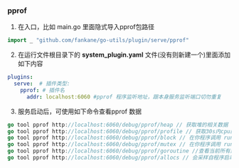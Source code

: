 ### pprof
1. 在入口，比如 main.go 里面隐式导入pprof包路径
```go 
import _ "github.com/fankane/go-utils/plugin/serve/pprof"
```

2. 在运行文件根目录下的 **system_plugin.yaml** 文件(没有则新建一个)里面添加如下内容
```yaml
plugins:
  serve:  # 插件类型: 
    pprof: # 插件名
      addr: localhost:6060 #pprof 程序监听地址，跟本身服务监听端口切勿重复
```

3. 服务启动后，可使用如下命令查看pprof 数据
```go
go tool pprof http://localhost:6060/debug/pprof/heap // 获取堆的相关数据
go tool pprof http://localhost:6060/debug/pprof/profile // 获取30s内cpu的相关数据
go tool pprof http://localhost:6060/debug/pprof/block // 在你程序调用 runtime.SetBlockProfileRate ，查看goroutine阻塞的相关数据
go tool pprof http://localhost:6060/debug/pprof/mutex // 在你程序调用 runtime.SetMutexProfileFraction，查看谁占用mutex
go tool pprof http://localhost:6060/debug/pprof/goroutine //查看当前所有运行的 goroutines 堆栈跟踪
go tool pprof http://localhost:6060/debug/pprof/allocs // 会采样自程序启动所有对象的内存分配信息（包括已经被GC回收的内存）
```